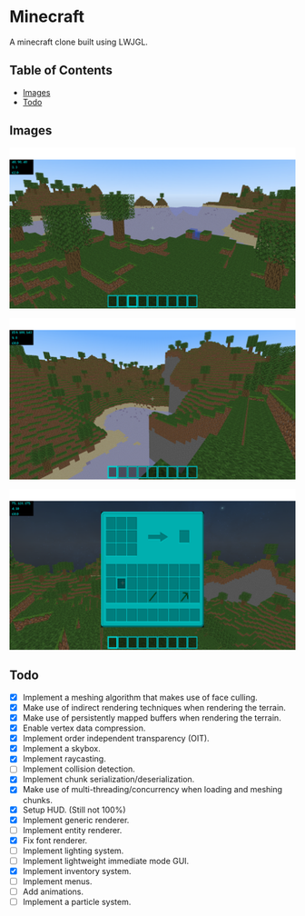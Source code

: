 # Minecraft

A minecraft clone built using LWJGL.

## Table of Contents

- [Images](#images)
- [Todo](#todo)

## Images

![image0](docs/image0.png)

![image1](docs/image1.png)

![image2](docs/image2.png)

## Todo

- [x] Implement a meshing algorithm that makes use of face culling.
- [x] Make use of indirect rendering techniques when rendering the terrain.
- [x] Make use of persistently mapped buffers when rendering the terrain.
- [x] Enable vertex data compression.
- [x] Implement order independent transparency (OIT). 
- [x] Implement a skybox.
- [x] Implement raycasting.
- [ ] Implement collision detection.
- [x] Implement chunk serialization/deserialization.
- [x] Make use of multi-threading/concurrency when loading and meshing chunks.
- [x] Setup HUD. (Still not 100%)
- [x] Implement generic renderer.
- [ ] Implement entity renderer.
- [x] Fix font renderer.
- [ ] Implement lighting system.
- [ ] Implement lightweight immediate mode GUI.
- [x] Implement inventory system.
- [ ] Implement menus.
- [ ] Add animations.
- [ ] Implement a particle system.
